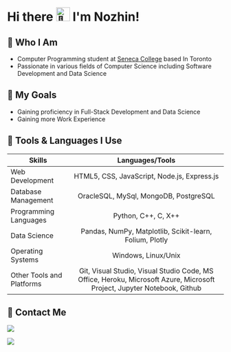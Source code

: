 # Hi there <picture> <source srcset="https://fonts.gstatic.com/s/e/notoemoji/latest/1f44b_1f3fb/512.webp" type="image/webp"> <img src="https://fonts.gstatic.com/s/e/notoemoji/latest/1f44b_1f3fb/512.gif" alt="👋" width="32" height="32"> </picture> I'm Nozhin!

## :pushpin: Who I Am

* Computer Programming student at [Seneca College](https://www.senecacollege.ca/home.html) based In Toronto
* Passionate in various fields of Computer Science including Software Development and Data Science

## :pushpin: My Goals

* Gaining proficiency in Full-Stack Development and Data Science
* Gaining more Work Experience

## :pushpin: Tools & Languages I Use
  
| Skills        | Languages/Tools
| ------------- |:-------------:|
| Web Development        | HTML5, CSS, JavaScript, Node.js, Express.js
| Database Management      | OracleSQL, MySql, MongoDB, PostgreSQL
| Programming Languages    | Python, C++, C, X++
| Data Science | Pandas, NumPy, Matplotlib, Scikit-learn, Folium, Plotly
| Operating Systems | Windows, Linux/Unix
| Other Tools and Platforms | Git, Visual Studio, Visual Studio Code, MS Office, Heroku, Microsoft Azure, Microsoft Project, Jupyter Notebook, Github

## :pushpin: Contact Me

<a href="https://www.linkedin.com/in/nozhin-azarpanah-7510bb210"/><img src="https://camo.githubusercontent.com/a80d00f23720d0bc9f55481cfcd77ab79e141606829cf16ec43f8cacc7741e46/68747470733a2f2f696d672e736869656c64732e696f2f62616467652f4c696e6b6564496e2d3030373742353f7374796c653d666f722d7468652d6261646765266c6f676f3d6c696e6b6564696e266c6f676f436f6c6f723d7768697465"></a>

<a href="mailto:nojinap@email.com"><img src="https://camo.githubusercontent.com/571384769c09e0c66b45e39b5be70f68f552db3e2b2311bc2064f0d4a9f5983b/68747470733a2f2f696d672e736869656c64732e696f2f62616467652f476d61696c2d4431343833363f7374796c653d666f722d7468652d6261646765266c6f676f3d676d61696c266c6f676f436f6c6f723d7768697465"></a>
